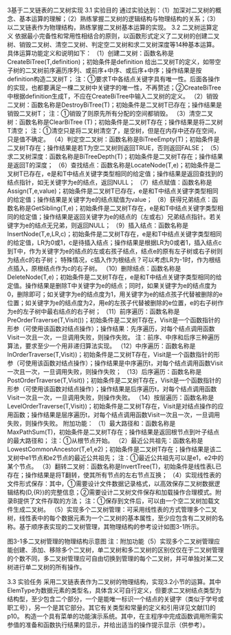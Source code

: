 3基于二叉链表的二叉树实现
3.1 实验目的
通过实验达到：（1）加深对二叉树的概念、基本运算的理解；（2）熟练掌握二叉树的逻辑结构与物理结构的关系；（3）以二叉链表作为物理结构，熟练掌握二叉树基本运算的实现。
3.2 二叉树运算定义
依据最小完备性和常用性相结合的原则，以函数形式定义了二叉树的创建二叉树、销毁二叉树、清空二叉树、判定空二叉树和求二叉树深度等14种基本运算。具体运算功能定义和说明如下：
（1）创建二叉树：函数名称是CreateBiTree(T,definition)；初始条件是definition 给出二叉树T的定义，如带空子树的二叉树前序遍历序列、或前序+中序、或后序+中序；操作结果是按definition构造二叉树T；
注：①要求T中各结点关键字具有唯一性。后面各操作的实现，也都要满足一棵二叉树中关键字的唯一性，不再赘述；②CreateBiTree中根据definition生成T，不应在CreateBiTree中输入二叉树的定义。
（2）销毁二叉树：函数名称是DestroyBiTree(T)；初始条件是二叉树T已存在；操作结果是销毁二叉树T；
注：①销毁了则原先所有分配的空间都销毁。
（3）清空二叉树：函数名称是ClearBiTree (T)；初始条件是二叉树T存在；操作结果是将二叉树T清空；
注：①清空只是将二叉树清空了，是空树，但是在内存中还存在空间，只是值不确定。
（4）判定空二叉树：函数名称是BiTreeEmpty(T)；初始条件是二叉树T存在；操作结果是若T为空二叉树则返回TRUE，否则返回FALSE；
（5）求二叉树深度：函数名称是BiTreeDepth(T)；初始条件是二叉树T存在；操作结果是返回T的深度；
（6）查找结点：函数名称是LocateNode(T,e)；初始条件是二叉树T已存在，e是和T中结点关键字类型相同的给定值；操作结果是返回查找到的结点指针，如无关键字为e的结点，返回NULL；
（7）结点赋值：函数名称是Assign(T,e,value)；初始条件是二叉树T已存在，e是和T中结点关键字类型相同的给定值；操作结果是关键字为e的结点赋值为value；
（8）获得兄弟结点：函数名称是GetSibling(T,e)；初始条件是二叉树T存在，e是和T中结点关键字类型相同的给定值；操作结果是返回关键字为e的结点的（左或右）兄弟结点指针。若关键字为e的结点无兄弟，则返回NULL；
（9）插入结点：函数名称是InsertNode(T,e,LR,c)；初始条件是二叉树T存在，e是和T中结点关键字类型相同的给定值，LR为0或1，c是待插入结点；操作结果是根据LR为0或者1，插入结点c到T中，作为关键字为e的结点的左或右孩子结点，结点e的原有左子树或右子树则为结点c的右子树；
特殊情况，c插入作为根结点？可以考虑LR为-1时，作为根结点插入，原根结点作为c的右子树。
（10）删除结点：函数名称是DeleteNode(T,e)；初始条件是二叉树T存在，e是和T中结点关键字类型相同的给定值。操作结果是删除T中关键字为e的结点；同时，如果关键字为e的结点度为0，删除即可；如关键字为e的结点度为1，用关键字为e的结点孩子代替被删除的e位置；如关键字为e的结点度为2，用e的左孩子代替被删除的e位置，e的右子树作为e的左子树中最右结点的右子树；
（11）前序遍历：函数名称是PreOrderTraverse(T,Visit())；初始条件是二叉树T存在，Visit是一个函数指针的形参（可使用该函数对结点操作）；操作结果：先序遍历，对每个结点调用函数Visit一次且一次，一旦调用失败，则操作失败。
注：前序、中序和后序三种遍历算法，要求至少一个用非递归算法实现。
（12）中序遍历：函数名称是InOrderTraverse(T,Visit))；初始条件是二叉树T存在，Visit是一个函数指针的形参（可使用该函数对结点操作）；操作结果是中序遍历t，对每个结点调用函数Visit一次且一次，一旦调用失败，则操作失败；
（13）后序遍历：函数名称是PostOrderTraverse(T,Visit))；初始条件是二叉树T存在，Visit是一个函数指针的形参（可使用该函数对结点操作）；操作结果是后序遍历t，对每个结点调用函数Visit一次且一次，一旦调用失败，则操作失败。
（14）按层遍历：函数名称是LevelOrderTraverse(T,Visit))；初始条件是二叉树T存在，Visit是对结点操作的应用函数；操作结果是层序遍历t，对每个结点调用函数Visit一次且一次，一旦调用失败，则操作失败。
附加功能：
（1）最大路径和：函数名称是MaxPathSum(T)，初始条件是二叉树T存在；操作结果是返回根节点到叶子结点的最大路径和；
注：①从根节点开始。
（2）最近公共祖先：函数名称是LowestCommonAncestor(T,e1,e2)；初始条件是二叉树T存在；操作结果是该二叉树中e1节点和e2节点的最近公共祖先；
注：①最近公共祖先可以是e1，e2中的某个节点。
（3）翻转二叉树：函数名称是InvertTree(T)，初始条件是线性表L已存在；操作结果是将T翻转，使其所有节点的左右节点互换；
（4）实现线性表的文件形式保存：其中，①需要设计文件数据记录格式，以高效保存二叉树数据逻辑结构(D,{R})的完整信息；②需要设计二叉树文件保存和加载操作合理模式。附录B提供了文件存取的方法；
注：①保存到文件后，可以由一个空二叉树加载文件生成二叉树。
（5）实现多个二叉树管理：可采用线性表的方式管理多个二叉树，线性表中的每个数据元素为一个二叉树的基本属性，至少应包含有二叉树的名称。基于顺序表实现的二叉树管理，其物理结构的参考设计如图3-1所示。

图3-1多二叉树管理的物理结构示意图
注：附加功能（5）实现多个二叉树管理应能创建、添加、移除多个二叉树，单二叉树和多二叉树的区别仅仅在于二叉树管理的个数不同，多二叉树管理应可自由切换到管理的每个二叉树，并可单独对某二叉树进行单二叉树的所有操作。

3.3 实验任务
采用二叉链表表作为二叉树的物理结构，实现3.2小节的运算。其中ElemType为数据元素的类型名，具体含义可自行定义，但要求二叉树结点类型为结构型，至少包含二个部分，一个是能唯一标识一个结点的关键字（类似于学号或职工号），另一个是其它部分。其它有关类型和常量的定义和引用详见文献[1]的p10。
构造一个具有菜单的功能演示系统。其中，在主程序中完成函数调用所需实参值的准备和函数执行结果的显示，并给出适当的操作提示显示（供参考）。

